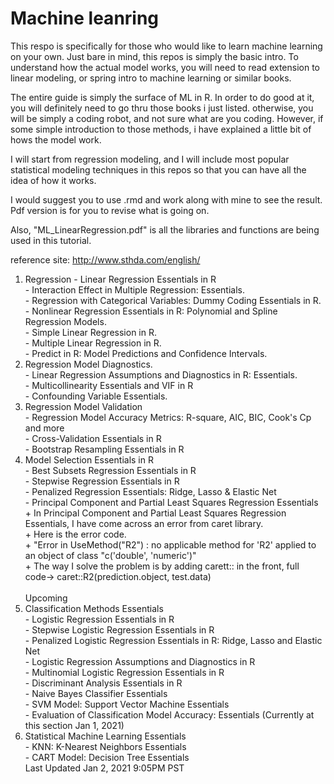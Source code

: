 # Machine leanring
This respo is specifically for those who would like to learn machine learning on your own. Just bare in mind, this repos is simply the basic intro. To understand how the actual model works, you will need to read extension to linear modeling, or spring intro to machine learning or similar books. 

The entire guide is simply the surface of ML in R. In order to do good at it, you will definitely need to go thru those books i just listed. otherwise, you will be simply a coding robot, and not sure what are you coding. However, if some simple introduction to those methods, i have explained a little bit of hows the model work.

I will start from regression modeling, and I will include most popular statistical modeling techniques in this repos so that you can have all the idea of how it works.

I would suggest you to use .rmd and work along with mine to see the result. Pdf version is for you to revise what is going on.

Also, "ML_LinearRegression.pdf" is all the libraries and functions are being used in this tutorial. 

reference site: http://www.sthda.com/english/ <br/>

1) Regression
		- Linear Regression Essentials in R <br/>
		- Interaction Effect in Multiple Regression: Essentials. <br />
		- Regression with Categorical Variables: Dummy Coding Essentials in R. <br />
		- Nonlinear Regression Essentials in R: Polynomial and Spline Regression Models. <br />
		- Simple Linear Regression in R. <br />
		- Multiple Linear Regression in R. <br />
		- Predict in R: Model Predictions and Confidence Intervals. <br />
2) Regression Model Diagnostics. <br />
		- Linear Regression Assumptions and Diagnostics in R: Essentials. <br />
		- Multicollinearity Essentials and VIF in R<br />
		- Confounding Variable Essentials. <br />
3) Regression Model Validation <br/>
		- Regression Model Accuracy Metrics: R-square, AIC, BIC, Cook's Cp and more<br/>
		- Cross-Validation Essentials in R<br/>
		- Bootstrap Resampling Essentials in R<br/>
4) Model Selection Essentials in R<br/>
		- Best Subsets Regression Essentials in R<br/>
		- Stepwise Regression Essentials in R<br/>
		- Penalized Regression Essentials: Ridge, Lasso & Elastic Net<br/>
		- Principal Component and Partial Least Squares Regression Essentials <br/>
			+	In Principal Component and Partial Least Squares Regression Essentials, I have come across an error from caret library. <br/>
			+	Here is the error code.<br/>
			+	"Error in UseMethod("R2") :  no applicable method for 'R2' applied to an object of class "c('double', 'numeric')"<br/>
			+	The way I solve the problem is by adding carett:: in the front, full code-> caret::R2(prediction.object, test.data)<br/>
<br/>Upcoming <br/>
5) Classification Methods Essentials <br/>
		- Logistic Regression Essentials in R<br/>
		- Stepwise Logistic Regression Essentials in R<br/>
		- Penalized Logistic Regression Essentials in R: Ridge, Lasso and Elastic Net<br/>
		- Logistic Regression Assumptions and Diagnostics in R<br/>
		- Multinomial Logistic Regression Essentials in R<br/>
		- Discriminant Analysis Essentials in R<br/>
		- Naive Bayes Classifier Essentials<br/>
		- SVM Model: Support Vector Machine Essentials<br/>
		- Evaluation of Classification Model Accuracy: Essentials (Currently at this section Jan 1, 2021)<br/>
6) Statistical Machine Learning Essentials <br/>
		- KNN: K-Nearest Neighbors Essentials<br/>
		- CART Model: Decision Tree Essentials<br/>
 Last Updated Jan 2, 2021 9:05PM PST
